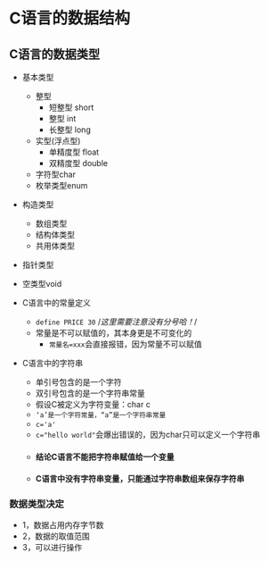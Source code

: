 # C语言的数据结构

## C语言的数据类型

- 基本类型
  - 整型
    - 短整型 short
    - 整型 int
    - 长整型 long
  - 实型(浮点型)
    - 单精度型 float
    - 双精度型 double
  - 字符型char
  - 枚举类型enum
- 构造类型
  - 数组类型
  - 结构体类型
  - 共用体类型
- 指针类型
- 空类型void

- C语言中的常量定义
  - `define PRICE 30` /*这里需要注意没有分号哈！*/
  - 常量是不可以赋值的，其本身更是不可变化的
    - `常量名=xxx`会直接报错，因为常量不可以赋值

- C语言中的字符串
  - 单引号包含的是一个字符
  - 双引号包含的是一个字符串常量
  - 假设C被定义为字符变量：char c
  - `‘a’是一个字符常量，“a”是一个字符串常量`
  - `c='a'`
  - `c="hello world"`会爆出错误的，因为char只可以定义一个字符串
  - #### 结论C语言不能把字符串赋值给一个变量
  - #### C语言中没有字符串变量，只能通过字符串数组来保存字符串

### 数据类型决定

- 1，数据占用内存字节数
- 2，数据的取值范围
- 3，可以进行操作
